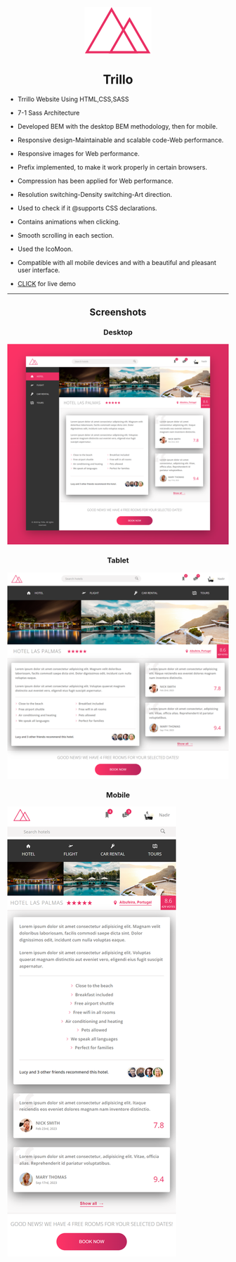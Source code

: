 <div align="Center">

![logo](/assets/img/logo.png)
# Trillo

</div>

- Trrillo Website Using HTML,CSS,SASS
- 7-1 Sass Architecture
- Developed BEM with the desktop BEM methodology, then for mobile.
- Responsive design-Maintainable and scalable code-Web performance.
- Responsive images for Web performance.
- Prefix implemented, to make it work properly in certain browsers.
- Compression has been applied for Web performance.
- Resolution switching-Density switching-Art direction.
- Used to check if it @supports CSS declarations. 
- Contains animations when clicking.
- Smooth scrolling in each section.
- Used the IcoMoon.
- Compatible with all mobile devices and with a beautiful and pleasant user interface.

- [CLICK](https://trillo-psi-seven.vercel.app/) for live demo

------------

<div align="Center">

## Screenshots


</div>

<div align="Center">

### Desktop


</div>

![preview-1](screenshots/Preview-1.png)

<div align="Center">

### Tablet


</div>

![preview-2](screenshots/Preview-2.png)

<div align="Center">

### Mobile


</div>

![preview-3](screenshots/Preview-3.png)
